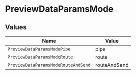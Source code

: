 # PreviewDataParamsMode


## Values

| Name                                | Value                               |
| ----------------------------------- | ----------------------------------- |
| `PreviewDataParamsModePipe`         | pipe                                |
| `PreviewDataParamsModeRoute`        | route                               |
| `PreviewDataParamsModeRouteAndSend` | routeAndSend                        |